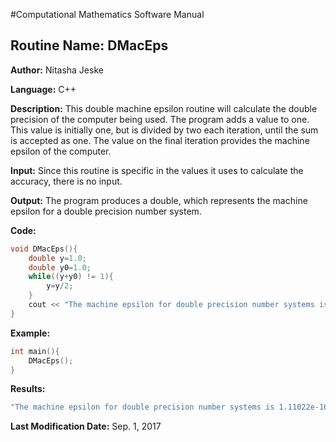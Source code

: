 #Computational Mathematics Software Manual

## **Routine Name:** DMacEps

**Author:** Nitasha Jeske

**Language:** C++

**Description:** This double machine epsilon routine will calculate the double precision of the computer being used. The program adds a value to one. This value is initially one, but is divided by two each iteration, until the sum is accepted as one. The value on the final iteration provides the machine epsilon of the computer. 

**Input:** Since this routine is specific in the values it uses to calculate the accuracy, there is no input.

**Output:** The program produces a double, which represents the machine epsilon for a double precision number system. 

**Code:** 
```C++
void DMacEps(){
    double y=1.0;
    double y0=1.0;
    while((y+y0) != 1){
        y=y/2;
    }
    cout << "The machine epsilon for double precision number systems is " << y << endl;
}
```

**Example:**
```C++
int main(){
    DMacEps();
}
```

**Results:** 
```C++
"The machine epsilon for double precision number systems is 1.11022e-16"
```

**Last Modification Date:** Sep. 1, 2017


